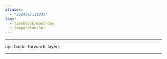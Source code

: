 ```yaml
---
aliases:
  - "2024327111835"
tags:
  - timeblock/monthday
  - temporalanchor
---
```




***

up:: 
back:: 
forward:: 
layer:: 

***

